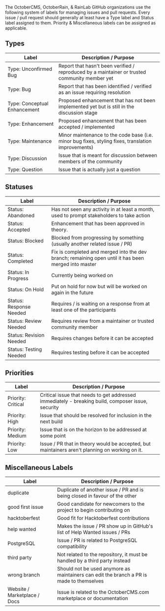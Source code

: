 The OctoberCMS, OctoberRain, & RainLab GitHub organizations use the following system of labels for managing issues and pull requests. Every issue  / pull request should generally at least have a Type label and Status label assigned to them. Priority & Miscellaneous labels can be assigned as applicable.

## Types
| Label                        | Description / Purpose                                                                              |
|------------------------------|----------------------------------------------------------------------------------------------------|
| Type: Unconfirmed Bug        | Report that hasn't been verified / reproduced by a maintainer or trusted community member yet      |
| Type: Bug                    | Report that has been identified / verified as an issue requiring resolution                        |
| Type: Conceptual Enhancement | Proposed enhancement that has not been implemented yet but is still in the discussion stage        |
| Type: Enhancement            | Proposed enhancement that has been accepted / implemented                                          |
| Type: Maintenance            | Minor maintenance to the code base (i.e. minor bug fixes, styling fixes, translation improvements) |
| Type: Discussion             | Issue that is meant for discussion between members of the community                                |
| Type: Question               | Issue that is actually just a question                                                             |


## Statuses
| Label                        | Description / Purpose                                                                                |
|------------------------------|------------------------------------------------------------------------------------------------------|
| Status: Abandoned            | Has not seen any activity in at least a month, used to prompt stakeholders to take action            |
| Status: Accepted             | Enhancement that has been approved in theory.                                                        |
| Status: Blocked              | Blocked from progressing by something (usually another related issue / PR)                           |
| Status: Completed            | Fix is completed and merged into the dev branch; remaining open until it has been merged into master |
| Status: In Progress          | Currently being worked on                                                                            |
| Status: On Hold              | Put on hold for now but will be worked on again in the future                                        |
| Status: Response Needed      | Requires / is waiting on a response from at least one of the participants                            |
| Status: Review Needed        | Requires review from a maintainer or trusted community member                                        |
| Status: Revision Needed      | Requires changes before it can be accepted                                                           |
| Status: Testing Needed       | Requires testing before it can be accepted                                                           |


## Priorities
| Label                        | Description / Purpose                                                                             |
|------------------------------|---------------------------------------------------------------------------------------------------|
| Priority: Critical           | Critical issue that needs to get addressed immediately - breaking build, composer issue, security |
| Priority: High               | Issue that should be resolved for inclusion in the next build                                     |
| Priority: Medium             | Issue that is on the horizon to be addressed at some point                                        |
| Priority: Low                | Issue / PR that in theory would be accepted, but maintainers aren't planning on working on it.    |


## Miscellaneous Labels

| Label                        | Description / Purpose                                                                    |
|------------------------------|------------------------------------------------------------------------------------------|
| duplicate                    | Duplicate of another issue / PR and is being closed in favour of the other               |
| good first issue             | Good candidate for newcomers to the project to begin contributing on                     |
| hacktoberfest                | Good fit for Hacktoberfest contributions                                                 |
| help wanted                  | Makes the issue / PR show up in GitHub's list of Help Wanted issues / PRs                |
| PostgreSQL                   | Issue / PR is related to PostgreSQL compatibility                                        |
| third party                  | Not related to the repository, it must be handled by a third party instead               |
| wrong branch                 | Should not be used anymore as maintainers can edit the branch a PR is made to themselves |
| Website / Marketplace / Docs | Issue is related to the OctoberCMS.com marketplace or documentation                      |